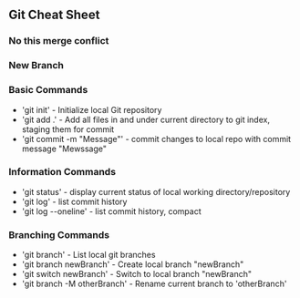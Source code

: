 ## Git Cheat Sheet

### No this merge conflict

### New Branch

### Basic Commands
* 'git init' - Initialize local Git repository
* 'git add .' - Add all files in and under current directory to git index, staging them for commit
* 'git commit -m "Message"' - commit changes to local repo with commit message "Mewssage"

### Information Commands
* 'git status' - display current status of local working directory/repository
* 'git log' - list commit history
* 'git log --oneline' - list commit history, compact

### Branching Commands
* 'git branch' - List local git branches
* 'git branch newBranch' - Create local branch "newBranch"
* 'git switch newBranch' - Switch to local branch "newBranch"
* 'git branch -M otherBranch' - Rename current branch to 'otherBranch'
